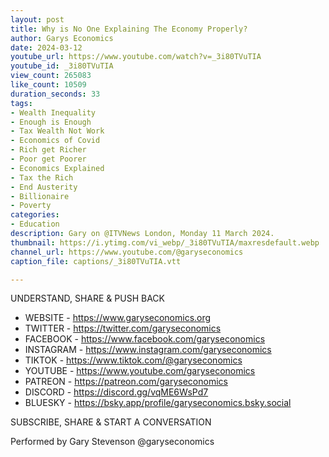 ```yaml
---
layout: post
title: Why is No One Explaining The Economy Properly?
author: Garys Economics
date: 2024-03-12
youtube_url: https://www.youtube.com/watch?v=_3i80TVuTIA
youtube_id: _3i80TVuTIA
view_count: 265083
like_count: 10509
duration_seconds: 33
tags:
- Wealth Inequality
- Enough is Enough
- Tax Wealth Not Work
- Economics of Covid
- Rich get Richer
- Poor get Poorer
- Economics Explained
- Tax the Rich
- End Austerity
- Billionaire
- Poverty
categories:
- Education
description: Gary on @ITVNews London, Monday 11 March 2024.
thumbnail: https://i.ytimg.com/vi_webp/_3i80TVuTIA/maxresdefault.webp
channel_url: https://www.youtube.com/@garyseconomics
caption_file: captions/_3i80TVuTIA.vtt

---
```


UNDERSTAND, SHARE & PUSH BACK

- WEBSITE - https://www.garyseconomics.org
- TWITTER  - https://twitter.com/garyseconomics
- FACEBOOK - https://www.facebook.com/garyseconomics
- INSTAGRAM  - https://www.instagram.com/garyseconomics
- TIKTOK - https://www.tiktok.com/@garyseconomics
- YOUTUBE -  https://www.youtube.com/garyseconomics
- PATREON - https://patreon.com/garyseconomics
- DISCORD - https://discord.gg/vqME6WsPd7
- BLUESKY - https://bsky.app/profile/garyseconomics.bsky.social

SUBSCRIBE, SHARE & START A CONVERSATION

Performed by Gary Stevenson
@garyseconomics
